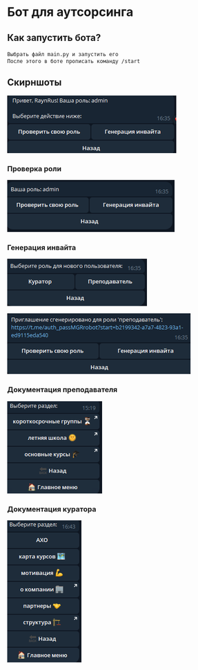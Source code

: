 # Бот для аутсорсинга

## Как запустить бота?
    Выбрать файл main.py и запустить его
    После этого в боте прописать команду /start

## Скирншоты

![img.png](img.png)

### Проверка роли
![img_1.png](img_1.png)

### Генерация инвайта
![img_2.png](img_2.png)

![img_3.png](img_3.png)

### Документация преподавателя 
![img_4.png](img_4.png)

### Документация куратора
![img_5.png](img_5.png)


